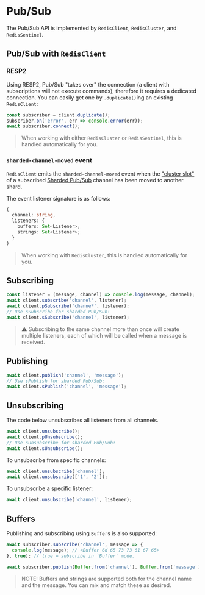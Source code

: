 # Pub/Sub

The Pub/Sub API is implemented by `RedisClient`, `RedisCluster`, and `RedisSentinel`.

## Pub/Sub with `RedisClient`

### RESP2

Using RESP2, Pub/Sub "takes over" the connection (a client with subscriptions will not execute commands), therefore it requires a dedicated connection. You can easily get one by `.duplicate()`ing an existing `RedisClient`:

```javascript
const subscriber = client.duplicate();
subscriber.on('error', err => console.error(err));
await subscriber.connect();
```

> When working with either `RedisCluster` or `RedisSentinel`, this is handled automatically for you.

### `sharded-channel-moved` event

`RedisClient` emits the `sharded-channel-moved` event when the ["cluster slot"](https://redis.io/docs/reference/cluster-spec/#key-distribution-model) of a subscribed [Sharded Pub/Sub](https://redis.io/docs/manual/pubsub/#sharded-pubsub) channel has been moved to another shard.

The event listener signature is as follows:
```typescript
(
  channel: string,
  listeners: {
    buffers: Set<Listener>;
    strings: Set<Listener>;
  }
)
```

> When working with `RedisCluster`, this is handled automatically for you.

## Subscribing

```javascript
const listener = (message, channel) => console.log(message, channel);
await client.subscribe('channel', listener);
await client.pSubscribe('channe*', listener);
// Use sSubscribe for sharded Pub/Sub:
await client.sSubscribe('channel', listener);
```

> ⚠️ Subscribing to the same channel more than once will create multiple listeners, each of which will be called when a message is received.

## Publishing

```javascript
await client.publish('channel', 'message');
// Use sPublish for sharded Pub/Sub:
await client.sPublish('channel', 'message');
```

## Unsubscribing

The code below unsubscribes all listeners from all channels.

```javascript
await client.unsubscribe();
await client.pUnsubscribe();
// Use sUnsubscribe for sharded Pub/Sub:
await client.sUnsubscribe();
```

To unsubscribe from specific channels:

```javascript
await client.unsubscribe('channel');
await client.unsubscribe(['1', '2']);
```

To unsubscribe a specific listener:

```javascript
await client.unsubscribe('channel', listener);
```

## Buffers

Publishing and subscribing using `Buffer`s is also supported:

```javascript
await subscriber.subscribe('channel', message => {
  console.log(message); // <Buffer 6d 65 73 73 61 67 65>
}, true); // true = subscribe in `Buffer` mode.

await subscriber.publish(Buffer.from('channel'), Buffer.from('message'));
```

> NOTE: Buffers and strings are supported both for the channel name and the message. You can mix and match these as desired.
